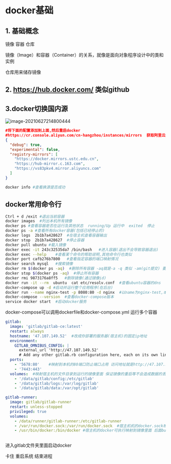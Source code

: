 # docker基础

## 1. 基础概念

镜像  容器   仓库    

镜像（Image）和容器（Container）的关系，就像是面向对象程序设计中的类和实例

仓库用来储存镜像

## 2. https://hub.docker.com/  类似github

## 3.docker切换国内源

![image-20210627214800444](https://gitee.com/zyzcode/gitee-pic/raw/master/image-20210627214800444.png)

```json
#将下面的配置添加到上面,然后重启docker
#https://cr.console.aliyun.com/cn-hangzhou/instances/mirrors  获取阿里云dock加速地址
{
  "debug": true,
  "experimental": false,
  "registry-mirrors": [
    "https://docker.mirrors.ustc.edu.cn",
    "https://hub-mirror.c.163.com",
    "https://vs83pkv4.mirror.aliyuncs.com"  
  ]
}
```

```bash
docker info #查看换源是否成功
```

## docker常用命令行

```bash
Ctrl + d /exit #退出当前容器
docker images  #列出本机所有镜像
docker ps #查看容器是否在运行及其他状态  running/Up 运行中  exited  停止  
docker ps -a #查看所有docker容器(包括已经停止的)
docker logs  2b1b7a428627  #在宿主机查看容器输出
docker stop  2b1b7a428627  #停止容器
docker pull ubuntu #载入镜像
docker exec -it 243c32535da7 /bin/bash   #进入容器(退出不会导致容器退出)
docker exec --help    #查看某个命令的帮助说明,其他命令行也类似
docker port cafb276b7800   #查看指定容器的端口映射情况
docker search mysql   #搜索镜像
docker rm $(docker ps -aq)  #删除所有容器 -aq就是-a -q 类似 -am(git提交) 要先停止才能删除
docker stop $(docker ps -aq)  #停止所有容器
docker rmi 9873176a8ff5   #删除镜像(通过镜像id)
docker run -it --rm  ubuntu  cat etc/resolv.conf  #查看ubuntu容器的dns
docker-compose up -d #启动并运行整个应用程序(在后台)
docker run --name nginx-test -p 8080:80 -d nginx  #以name为nginx-test,本地端口代理容器80端口,在后台启动容器
docker-compose --version  #查看docker-compose版本
service docker start  #启动docker服务
```

docker-compose可以调用dockerfile和docker-compose.yml 运行多个容器



```yml
gitlab:
  image: 'gitlab/gitlab-ce:latest'
  restart: always
  hostname: '47.107.149.52'  #改成你部署的服务器(宿主机)的固定ip地址
  environment:
    GITLAB_OMNIBUS_CONFIG: |
      external_url 'http://47.107.149.52'
      # Add any other gitlab.rb configuration here, each on its own line
  ports:
    - '5678:80'    #映射到本机的80端口防止端口占用 访问地址就是http://47.107.149.52
    - '7443:443'
  volumes:  #映射宿主机的文件目录到运行的镜像里面 保证镜像的重启等不会造成数据的丢失
    - '/data/gitlab/config:/etc/gitlab'
    - '/data/gitlab/logs:/var/log/gitlab'
    - '/data/gitlab/data:/var/opt/gitlab'

gitlab-runner:
  image: gitlab/gitlab-runner
  restart: unless-stopped
  privileged: true
  volumes:
    - /data/runner/gitlab-runner:/etc/gitlab-runner
    - /var/run/docker.sock:/var/run/docker.sock  #宿主机机的docker.sock映射到镜像里面
    - /usr/bin/docker:/bin/docker #宿主机的docker可执行映射到镜像里面 后面build的时候会用到



```

进入gitlab文件夹里面启动docker

卡住 重启系统 结束进程